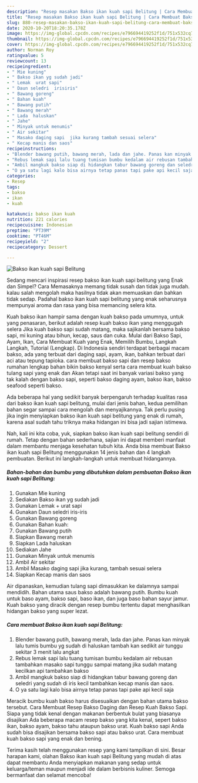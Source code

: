 ```yaml
---
description: "Resep masakan Bakso ikan kuah sapi Belitung | Cara Membuat Bakso ikan kuah sapi Belitung Yang Mudah Dan Praktis"
title: "Resep masakan Bakso ikan kuah sapi Belitung | Cara Membuat Bakso ikan kuah sapi Belitung Yang Mudah Dan Praktis"
slug: 880-resep-masakan-bakso-ikan-kuah-sapi-belitung-cara-membuat-bakso-ikan-kuah-sapi-belitung-yang-mudah-dan-praktis
date: 2020-10-20T18:20:35.178Z
image: https://img-global.cpcdn.com/recipes/e796694419252f1d/751x532cq70/bakso-ikan-kuah-sapi-belitung-foto-resep-utama.jpg
thumbnail: https://img-global.cpcdn.com/recipes/e796694419252f1d/751x532cq70/bakso-ikan-kuah-sapi-belitung-foto-resep-utama.jpg
cover: https://img-global.cpcdn.com/recipes/e796694419252f1d/751x532cq70/bakso-ikan-kuah-sapi-belitung-foto-resep-utama.jpg
author: Norman Roy
ratingvalue: 5
reviewcount: 13
recipeingredient:
- " Mie kuning"
- " Bakso ikan yg sudah jadi"
- " Lemak  urat sapi"
- " Daun seledri  irisiris"
- " Bawang goreng"
- " Bahan kuah"
- " Bawang putih"
- " Bawang merah"
- " Lada  haluskan"
- " Jahe"
- " Minyak untuk menumis"
- " Air sekitar"
- " Masako daging sapi  jika kurang tambah sesuai selera"
- " Kecap manis dan saos"
recipeinstructions:
- "Blender bawang putih, bawang merah, lada dan jahe. Panas kan minyak lalu tumis bumbu yg sudah di haluskan tambah kan sedikit air tunggu sekitar 3 menit lalu angkat"
- "Rebus lemak sapi lalu tuang tumisan bumbu kedalam air rebusan tambahkan masako sapi tunggu sampai matang jika sudah matang kecilkan api tambahkan bakso"
- "Ambil mangkuk bakso siap di hidangkan tabur bawang goreng dan seledri yang sudah di iris kecil tambahkan kecap manis dan saos."
- "O ya satu lagi kalo bisa airnya tetap panas tapi pake api kecil saja"
categories:
- Resep
tags:
- bakso
- ikan
- kuah

katakunci: bakso ikan kuah 
nutrition: 221 calories
recipecuisine: Indonesian
preptime: "PT39M"
cooktime: "PT46M"
recipeyield: "2"
recipecategory: Dessert

---
```



![Bakso ikan kuah sapi Belitung](https://img-global.cpcdn.com/recipes/e796694419252f1d/751x532cq70/bakso-ikan-kuah-sapi-belitung-foto-resep-utama.jpg)

Sedang mencari inspirasi resep bakso ikan kuah sapi belitung yang Enak dan Simpel? Cara Memasaknya memang tidak susah dan tidak juga mudah. kalau salah mengolah maka hasilnya tidak akan memuaskan dan bahkan tidak sedap. Padahal bakso ikan kuah sapi belitung yang enak seharusnya mempunyai aroma dan rasa yang bisa memancing selera kita.

Kuah bakso ikan hampir sama dengan kuah bakso pada umumnya, untuk yang penasaran, berikut adalah resep kuah bakso ikan yang menggugah selera Jika kuah bakso sapi sudah matang, maka sajikanlah bersama bakso sapi, mi kuning atau bihun, kecap, saus dan cuka. Mulai dari Bakso Sapi, Ayam, Ikan, Cara Membuat Kuah yang Enak, Memilih Bumbu, Langkah Langkah, Tutorial (Lengkap). Di Indonesia sendiri terdapat berbagai macam bakso, ada yang terbuat dari daging sapi, ayam, ikan, bahkan terbuat dari aci atau tepung tapioka. cara membuat bakso sapi dan resep bakso rumahan lengkap bahan bikin bakso kenyal serta cara membuat kuah bakso tulang sapi yang enak dan Akan tetapi saat ini banyak variasi bakso yang tak kalah dengan bakso sapi, seperti bakso daging ayam, bakso ikan, bakso seafood seperti bakso.

Ada beberapa hal yang sedikit banyak berpengaruh terhadap kualitas rasa dari bakso ikan kuah sapi belitung, mulai dari jenis bahan, kedua pemilihan bahan segar sampai cara mengolah dan menyajikannya. Tak perlu pusing jika ingin menyiapkan bakso ikan kuah sapi belitung yang enak di rumah, karena asal sudah tahu triknya maka hidangan ini bisa jadi sajian istimewa.


Nah, kali ini kita coba, yuk, siapkan bakso ikan kuah sapi belitung sendiri di rumah. Tetap dengan bahan sederhana, sajian ini dapat memberi manfaat dalam membantu menjaga kesehatan tubuh kita. Anda bisa membuat Bakso ikan kuah sapi Belitung menggunakan 14 jenis bahan dan 4 langkah pembuatan. Berikut ini langkah-langkah untuk membuat hidangannya.

<!--inarticleads1-->

##### Bahan-bahan dan bumbu yang dibutuhkan dalam pembuatan Bakso ikan kuah sapi Belitung:

1. Gunakan  Mie kuning
1. Sediakan  Bakso ikan yg sudah jadi
1. Gunakan  Lemak + urat sapi
1. Gunakan  Daun seledri  iris-iris
1. Gunakan  Bawang goreng
1. Gunakan  Bahan kuah:
1. Gunakan  Bawang putih
1. Siapkan  Bawang merah
1. Siapkan  Lada  haluskan
1. Sediakan  Jahe
1. Gunakan  Minyak untuk menumis
1. Ambil  Air sekitar
1. Ambil  Masako daging sapi  jika kurang, tambah sesuai selera
1. Siapkan  Kecap manis dan saos


Air dipanaskan, kemudian tulang sapi dimasukkan ke dalamnya sampai mendidih. Bahan utama saus bakso adalah bawang putih. Bumbu kuah untuk baso ayam, bakso sapi, baso ikan, dan juga baso bahan sayur jamur. Kuah bakso yang diracik dengan resep bumbu tertentu dapat menghasilkan hidangan bakso yang super lezat. 

<!--inarticleads2-->

##### Cara membuat Bakso ikan kuah sapi Belitung:

1. Blender bawang putih, bawang merah, lada dan jahe. Panas kan minyak lalu tumis bumbu yg sudah di haluskan tambah kan sedikit air tunggu sekitar 3 menit lalu angkat
1. Rebus lemak sapi lalu tuang tumisan bumbu kedalam air rebusan tambahkan masako sapi tunggu sampai matang jika sudah matang kecilkan api tambahkan bakso
1. Ambil mangkuk bakso siap di hidangkan tabur bawang goreng dan seledri yang sudah di iris kecil tambahkan kecap manis dan saos.
1. O ya satu lagi kalo bisa airnya tetap panas tapi pake api kecil saja


Meracik bumbu kuah bakso harus disesuaikan dengan bahan utama bakso tersebut. Cara Membuat Resep Bakso Daging dan Resep Kuah Bakso Sapi. Siapa yang tidak kenal dengan makanan berbentuk bulat yang biasanya disajikan Ada beberapa macam resep bakso yang kita kenal, sepert bakso ikan, bakso ayam, bakso tahu ataupun bakso urat. Kuah bakso sapi Anda sudah bisa disajikan bersama bakso sapi atau bakso urat. Cara membuat kuah bakso sapi yang enak dan bening. 

Terima kasih telah menggunakan resep yang kami tampilkan di sini. Besar harapan kami, olahan Bakso ikan kuah sapi Belitung yang mudah di atas dapat membantu Anda menyiapkan makanan yang sedap untuk keluarga/teman maupun menjadi ide dalam berbisnis kuliner. Semoga bermanfaat dan selamat mencoba!
